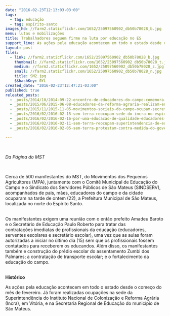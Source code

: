 ```yaml
---
date: "2016-02-23T12:13:03-03:00"
tags:
  - tag: educação
  - tag: espírito-santo
images_hd: //farm2.staticflickr.com/1652/25097560902_db50b78028_b.jpg
menu: lutas e mobilizações
title: Trabalhadores seguem firme na luta por educação no ES
support_line: As ações pela educação acontecem em todo o estado desde o começo do mês de fevereiro.
layout: post
files:
  - link: //farm2.staticflickr.com/1652/25097560902_db50b78028_b.jpg
    thumbnail: //farm2.staticflickr.com/1652/25097560902_db50b78028_t.jpg
    medium: //farm2.staticflickr.com/1652/25097560902_db50b78028_z.jpg
    small: //farm2.staticflickr.com/1652/25097560902_db50b78028_n.jpg
    title: SM2.jpg
    $$hashKey: 0YL
created_date: "2016-02-23T12:47:21-03:00"
published: true
releated_posts:
  - _posts/2014/10/2014-09-22-encontro-de-educadores-do-campo-comemora-os-30-anos-do-mst.md
  - _posts/2015/06/2015-06-08-educadores-da-reforma-agraria-realizam-encontro-em-preparacao-ao-2-enera.md
  - _posts/2015/11/2015-11-05-movimentos-sociais-do-campo-ocupam-secretaria-estadual-de-educacao-do-es.md
  - _posts/2016/02/2016-02-15-sem-terra-reocupam-sede-do-incra-no-espirito-santo.md
  - _posts/2016/02/2016-02-16-por-uma-educacao-de-qualidade-educadores-apontam-os-desafios-para-o-proximo-periodo-na-bahia.md
  - _posts/2016/02/2016-02-11-sem-terra-reocupam-superintendencia-de-educacao-em-sao-mateus.md
  - _posts/2016/02/2016-02-05-sem-terra-protestam-contra-medida-do-governo-do-es-que-afeta-educacao-no-campo.md

---
```

<p>&nbsp;</p>

<p><em>Da P&aacute;gina do MST&nbsp;</em></p>

<p>&nbsp;</p>

<p>Cerca de 500 manifestantes do MST,&nbsp;do Movimentos dos Pequenos Agricultores (MPA), juntamente com o Comit&ecirc; Municipal de Educa&ccedil;&atilde;o do Campo e o&nbsp;Sindicato dos Servidores P&uacute;blicos de S&atilde;o Mateus (SINDSERV), acompanhados de&nbsp;pais, m&atilde;es, educadores do campo e da cidade ocuparam na tarde de ontem (22),&nbsp;a Prefeitura Municipal de S&atilde;o Mateus, localizada no norte do Esp&iacute;rito Santo.</p>

<p><br />
Os manifestantes exigem uma reuni&atilde;o com o ent&atilde;o prefeito Amadeu Baroto e o Secret&aacute;rio de Educa&ccedil;&atilde;o Paulo Roberto para tratar das contrata&ccedil;&otilde;es&nbsp;imediatas de profissionais da educa&ccedil;&atilde;o (educadores, serventes escolares e secret&aacute;rio escolar), uma vez que as aulas foram autorizadas a iniciar no &uacute;ltimo dia (15)&nbsp;sem que os profissionais fossem contatados para receberem os educandos. Al&eacute;m disso, os manifestantes tamb&eacute;m e constru&ccedil;&atilde;o do pr&eacute;dio escolar do assentamento Zumbi dos Palmares; a contrata&ccedil;&atilde;o de transporte escolar; e o fortalecimento&nbsp;da educa&ccedil;&atilde;o do campo.</p>

<p><br />
<strong>Hist&oacute;rico&nbsp;</strong></p>

<p>As a&ccedil;&otilde;es pela educa&ccedil;&atilde;o acontecem em todo o estado desde o come&ccedil;o do m&ecirc;s de fevereiro. J&aacute; foram realizadas ocupa&ccedil;&otilde;es na sede da Superintend&ecirc;ncia do Instituto Nacional de Coloniza&ccedil;&atilde;o e Reforma Agr&aacute;ria (Incra), em Vit&oacute;ria, e na&nbsp;Secretaria Regional de&nbsp;Educa&ccedil;&atilde;o do munic&iacute;pio de S&atilde;o Mateus.</p>
